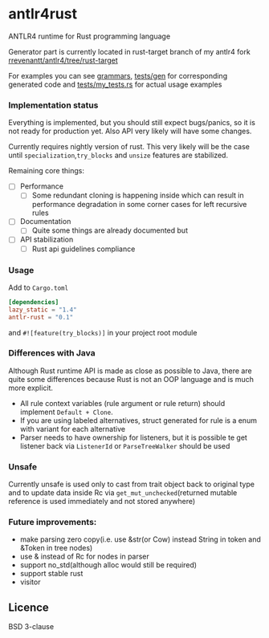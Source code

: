 # antlr4rust
ANTLR4 runtime for Rust programming language 

Generator part is currently located in rust-target branch of my antlr4 fork [rrevenantt/antlr4/tree/rust-target](https://github.com/rrevenantt/antlr4/tree/rust-target)

For examples you can see [grammars](grammars), [tests/gen](tests/gen) for corresponding generated code 
and [tests/my_tests.rs](tests/my_test.rs) for actual usage examples 

### Implementation status

Everything is implemented, but you should still expect bugs/panics, so it is not ready for production yet.
Also API very likely will have some changes.

Currently requires nightly version of rust. 
This very likely will be the case until `specialization`,`try_blocks` and `unsize` features are stabilized. 

Remaining core things:
- [ ] Performance
  - [ ] Some redundant cloning is happening inside which can result in performance degradation in some corner cases for left recursive rules
- [ ] Documentation
  - [ ] Quite some things are already documented but  
- [ ] API stabilization
  - [ ] Rust api guidelines compliance   
  
### Usage

Add to `Cargo.toml`
```toml 
[dependencies]
lazy_static = "1.4"
antlr-rust = "0.1"
```
and `#![feature(try_blocks)]` in your project root module
  
### Differences with Java
Although Rust runtime API is made as close as possible to Java, 
there are quite some differences because Rust is not an OOP language and is much more explicit. 

 - All rule context variables (rule argument or rule return) should implement `Default + Clone`.
 - If you are using labeled alternatives, 
 struct generated for rule is a enum with variant for each alternative
 - Parser needs to have ownership for listeners, but it is possible te get listener back via `ListenerId`
 or `ParseTreeWalker` should be used 
 
### Unsafe
Currently unsafe is used only to cast from trait object back to original type 
and to update data inside Rc via `get_mut_unchecked`(returned mutable reference is used immediately and not stored anywhere)

  
### Future improvements:
 - make parsing zero copy(i.e. use &str(or Cow) instead String in token and &Token in tree nodes)
 - use & instead of Rc for nodes in parser
 - support no_std(although alloc would still be required)
 - support stable rust
 - visitor

## Licence

BSD 3-clause 
